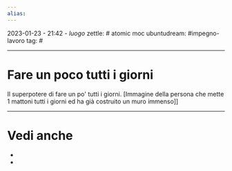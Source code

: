 ```yaml
---
alias: 
---
```

2023-01-23 - 21:42 - *luogo*
zettle: # atomic moc
ubuntudream: #impegno-lavoro
tag: #

---
# Fare un poco tutti i giorni
Il superpotere di fare un po' tutti i giorni.
[Immagine della persona che mette 1 mattoni tutti i giorni ed ha già costruito un muro immenso]]



---
# Vedi anche
- 
- 